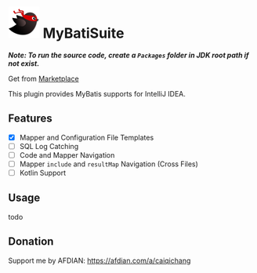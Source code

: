 # <img src="src/main/resources/META-INF/pluginIcon.svg" alt="logo" width="64"/> MyBatiSuite

***Note: To run the source code, create a `Packages` folder in JDK root path if not exist.***

Get from [Marketplace](https://plugins.jetbrains.com/plugin/25744-mybatisuite)

<!-- Plugin description -->
This plugin provides MyBatis supports for IntelliJ IDEA.

## Features
- [x] Mapper and Configuration File Templates
- [ ] SQL Log Catching
- [ ] Code and Mapper Navigation
- [ ] Mapper `include` and `resultMap` Navigation (Cross Files)
- [ ] Kotlin Support
<!-- Plugin description end -->

## Usage
todo

## Donation
Support me by AFDIAN: https://afdian.com/a/caiqichang
